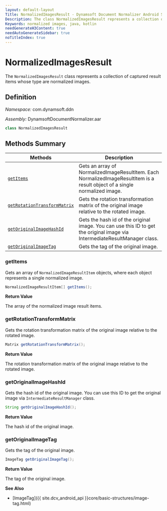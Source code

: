 ```yaml
---
layout: default-layout
Title: NormalizedImagesResult - Dynamsoft Document Normalizer Android SDK API Reference
Description: The class NormalizedImagesResult represents a collection of captured result items whose type are normalized images.
Keywords: normalized images, java, kotlin
needGenerateH3Content: true
needAutoGenerateSidebar: true
noTitleIndex: true
---
```


# NormalizedImagesResult

The `NormalizedImagesResult` class represents a collection of captured result items whose type are normalized images.

## Definition

*Namespace:* com.dynamsoft.ddn

*Assembly:* DynamsoftDocumentNormalizer.aar

```java
class NormalizedImagesResult
```

## Methods Summary

| Methods | Description |
| ---------- | ----------- |
| [`getItems`](#getitems) | Gets an array of NormalizedImageResultItem. Each NormalizedImageResultItem is a result object of a single normalized image. |
| [`getRotationTransformMatrix`](#getrotationtransformmatrix) | Gets the rotation transformation matrix of the original image relative to the rotated image. |
| [`getOriginalImageHashId`](#getoriginalimagehashid) | Gets the hash id of the original image. You can use this ID to get the original image via IntermediateResultManager class. |
| [`getOriginalImageTag`](#getoriginalimagetag) | Gets the tag of the original image. |

### getItems

Gets an array of `NormalizedImageResultItem` objects, where each object represents a single normalized image.

```java
NormalizedImageResultItem[] getItems();
```

**Return Value**

The array of the normalized image result items.

### getRotationTransformMatrix

Gets the rotation transformation matrix of the original image relative to the rotated image.

```java
Matrix getRotationTransformMatrix();
```

**Return Value**

The rotation transformation matrix of the original image relative to the rotated image.

### getOriginalImageHashId

Gets the hash id of the original image. You can use this ID to get the original image via `IntermediateResultManager` class.

```java
String getOriginalImageHashId();
```

**Return Value**

The hash id of the original image.

### getOriginalImageTag

Gets the tag of the original image.

```java
ImageTag getOriginalImageTag();
```

**Return Value**

The tag of the original image.

**See Also**

* [ImageTag]({{ site.dcv_android_api }}core/basic-structures/image-tag.html)